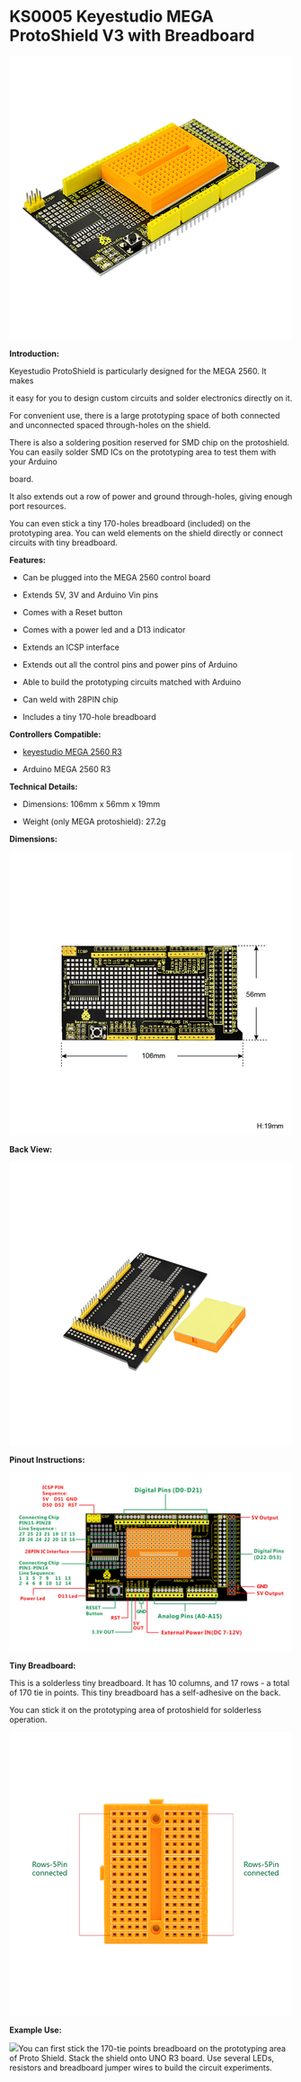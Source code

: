 # **KS0005 Keyestudio MEGA ProtoShield V3 with Breadboard**

**![](KS0005/media/cc9e45525f2fe6bc4448a4af8fe9a99a.jpeg)**

**Introduction:**

Keyestudio ProtoShield is particularly designed for the MEGA 2560. It makes

it easy for you to design custom circuits and solder electronics directly on it.

For convenient use, there is a large prototyping space of both connected and
unconnected spaced through-holes on the shield.

There is also a soldering position reserved for SMD chip on the protoshield. You
can easily solder SMD ICs on the prototyping area to test them with your Arduino

board.

It also extends out a row of power and ground through-holes, giving enough port
resources.

You can even stick a tiny 170-holes breadboard (included) on the prototyping
area. You can weld elements on the shield directly or connect circuits with tiny
breadboard.

**Features:**

-   Can be plugged into the MEGA 2560 control board

-   Extends 5V, 3V and Arduino Vin pins

-   Comes with a Reset button

-   Comes with a power led and a D13 indicator

-   Extends an ICSP interface

-   Extends out all the control pins and power pins of Arduino

-   Able to build the prototyping circuits matched with Arduino

-   Can weld with 28PIN chip

-   Includes a tiny 170-hole breadboard

**Controllers Compatible:**

-   [keyestudio MEGA 2560
    R3](http://wiki.keyestudio.com/index.php/Ks0002_keyestudio_Mega_2560_R3_Development_Board)

-   Arduino MEGA 2560 R3

**Technical Details:**

-   Dimensions: 106mm x 56mm x 19mm

-   Weight (only MEGA protoshield): 27.2g

**Dimensions:**

![](KS0005/media/6670735af3889e3e96bd8f636445eed0.jpeg)

**Back View:**

![](KS0005/media/706546a7f3fd47770071f299935b450d.jpeg)

**Pinout Instructions:**

**![](KS0005/media/e652e5938b773e8d64bfdec77bbf6529.jpeg)**

**Tiny Breadboard:**

This is a solderless tiny breadboard. It has 10 columns, and 17 rows - a total
of 170 tie in points. This tiny breadboard has a self-adhesive on the back.

You can stick it on the prototyping area of protoshield for solderless
operation.

**![](KS0005/media/6edcdbc630ade2f4937cbc4e0a04f60c.jpeg)**

**Example Use:**

![](KS0005/media/f149d1bbe058eb6181ae83a55ddc730c.png)You can first stick the 170-tie
points breadboard on the prototyping area of Proto Shield. Stack the shield onto
UNO R3 board. Use several LEDs, resistors and breadboard jumper wires to build
the circuit experiments.
